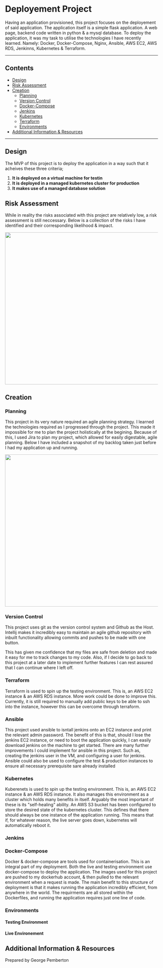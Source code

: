 # Deployement Project
Having an application provisioned, this project focuses on the deployement of said application. The application itself is a simple flask application. A web page, backend code written in python & a mysql database. To deploy the application, it was my task to utilise the technologies I have recently learned. Namely: Docker, Docker-Compose, Nginx, Ansible, AWS EC2, AWS RDS, Jenkinns, Kubernetes & Terraform.   

---
## Contents
- [Design](#design)
- [Risk Assessment](#risk-assessment)
- [Creation](#creation)
  - [Planning](#planning)
  - [Version Control](#version-control)
  - [Docker-Compose](#docker-compose)
  - [Jenkins](#jenkins)
  - [Kubernetes](#kubernetes)
  - [Terraform](#terraform)
  - [Environments](#environments)
- [Additional Information & Resources](#additional-information--resources)

 ----

## Design

The MVP of this project is to deploy the application in a way such that it acheives these three criteria;
1. **It is deployed on a virtual machine for testin**
2. **It is deployed in a managed kubernetes cluster for production**
3. **It makes use of a managed database solution**

## Risk Assessment
While in reality the risks associated with this project are relatively low, a risk assessment is still neccessary. Below is a collection of the risks I have identified and their corresponding likelihood & impact.

<p align="center">
  <img width="1400" height="500" src="https://i.imgur.com/cRjVUY7.png">
</p>

## Creation

### Planning
This project in its very nature required an agile planning strategy. I learned the technologies required as I progressed through the project. This made it impossible for me to  plan the project holistically at the begining. Because of this, I used Jira to plan my project, which allowed for easily digestable, agile planning. Below I have included a snapshot of my backlog taken just before I had my application up and running. 

<p align="left">
  <img width="1400" height="500" src="https://i.imgur.com/G8y0pGO.png">
</p>

### Version Control
This project uses git as the version control system and Github as the Host. Intellij makes it incredibly easy to maintain an agile github repository with inbuilt functionality allowing commits and pushes to be made with one button. 

This has given me confidence that my files are safe from deletion and made it easy for me to track changes to my code. Also, if I decide to go back to this project at a later date to implement further features I can rest assured that I can continue where I left off. 

### Terraform
Terraform is used to spin up the testing environment. This is, an AWS EC2 instance & an AWS RDS instance. More work could be done to improve this. Currently, it is still required to manually add public keys to be able to ssh into the instance, however this can be overcome through terraform. 

### Ansible
This project used ansible to isntall jenkins onto an EC2 instance and print the relevant admin password. The benefit of this is that, should I lose the jenkins EC2 instance, or need to boot the application quickly, I can easily download jenkins on the machine to get started. There are many further improvements I could implement for ansible in this project. Such as, creating the jenkins user in the VM, and configuring a user for jenkins. Ansible could also be used to configure the test & production instances to ensure all  necessary prerequisite sare already installed

### Kubernetes
Kuberenets is used to spin up the testing environment. This is, an AWS EC2 instance & an AWS RDS instance. It also manages this environment as a cluster which holds many benefits in itself. Arguably the most important of these is its "self-healing" ability. An AWS S3 bucket has been configured to store the desired state of the kubernetes cluster. This defines that there should always be one instance of the application running. This means that if, for whatever reason, the live server goes down, kubernetes will automatically reboot it.

### Jenkins

### Docker-Compose
Docker & docker-compose are tools used for containerisation. This is an integral part of my deployment. Both the live and testing environment use docker-compose to deploy the application. The images used for this project are pushed to my dockerhub account, & then pulled to the relevant environment when a request is made. The main benefit to this structure of deployment is that it makes running the application incredibly efficient, from anywhere in the world. The requirments are all stored within the Dockerfiles, and running the application requires just one line of code.







### Environments

#### Testing Environment

#### Live Environement








## Additional Information & Resources

Prepared by George Pemberton

